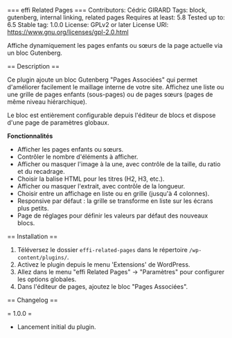 === effi Related Pages ===
Contributors: Cédric GIRARD
Tags: block, gutenberg, internal linking, related pages
Requires at least: 5.8
Tested up to: 6.5
Stable tag: 1.0.0
License: GPLv2 or later
License URI: https://www.gnu.org/licenses/gpl-2.0.html

Affiche dynamiquement les pages enfants ou sœurs de la page actuelle via un bloc Gutenberg.

== Description ==

Ce plugin ajoute un bloc Gutenberg "Pages Associées" qui permet d'améliorer facilement le maillage interne de votre site.
Affichez une liste ou une grille de pages enfants (sous-pages) ou de pages sœurs (pages de même niveau hiérarchique).

Le bloc est entièrement configurable depuis l'éditeur de blocs et dispose d'une page de paramètres globaux.

**Fonctionnalités**
* Afficher les pages enfants ou sœurs.
* Contrôler le nombre d'éléments à afficher.
* Afficher ou masquer l'image à la une, avec contrôle de la taille, du ratio et du recadrage.
* Choisir la balise HTML pour les titres (H2, H3, etc.).
* Afficher ou masquer l'extrait, avec contrôle de la longueur.
* Choisir entre un affichage en liste ou en grille (jusqu'à 4 colonnes).
* Responsive par défaut : la grille se transforme en liste sur les écrans plus petits.
* Page de réglages pour définir les valeurs par défaut des nouveaux blocs.

== Installation ==

1. Téléversez le dossier `effi-related-pages` dans le répertoire `/wp-content/plugins/`.
2. Activez le plugin depuis le menu 'Extensions' de WordPress.
3. Allez dans le menu "effi Related Pages" -> "Paramètres" pour configurer les options globales.
4. Dans l'éditeur de pages, ajoutez le bloc "Pages Associées".

== Changelog ==

= 1.0.0 =
* Lancement initial du plugin.